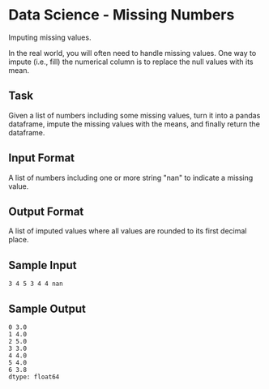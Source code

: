 # Data Science - Missing Numbers

Imputing missing values. 

In the real world, you will often need to handle missing values. One way to impute (i.e., fill) the numerical column is to replace the null values with its mean. 

## Task 
Given a list of numbers including some missing values, turn it into a pandas dataframe, impute the missing values with the means, and finally return the dataframe. 

## Input Format
A list of numbers including one or more string "nan" to indicate a missing value. 

## Output Format
A list of imputed values where all values are rounded to its first decimal place. 

## Sample Input
    3 4 5 3 4 4 nan

## Sample Output
    0 3.0
    1 4.0
    2 5.0
    3 3.0
    4 4.0
    5 4.0
    6 3.8
    dtype: float64